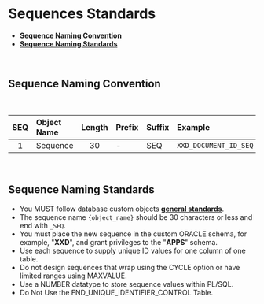 # Sequences Standards
- <a href="#sequence-naming-convention">**Sequence Naming Convention**</a>
- <a href="#sequence-naming-standards">**Sequence Naming Standards**</a>


<br>

## Sequence Naming Convention

<br>

 | SEQ  | Object Name            | Length | Prefix | Suffix | Example |
 | :-:  | :----                  | :-:    | :---   | :---   | :----   |
 | 1    | Sequence               | 30     |  -     | SEQ    | `XXD_DOCUMENT_ID_SEQ` |
 
 
<br>


## Sequence Naming Standards
- You MUST follow database custom objects <a href="https://github.com/demasy/Oracle-EBS-Development-Guidelines/tree/main/database-standards-guidelines">**general standards**</a>.
- The sequence name `{object_name}` should be 30 characters or less and end with `_SEQ`.
- You must place the new sequence in the custom ORACLE schema, for example, "**XXD**", and grant privileges to the "**APPS**" schema.
- Use each sequence to supply unique ID values for one column of one table.
- Do not design sequences that wrap using the CYCLE option or have limited ranges using MAXVALUE.
- Use a NUMBER datatype to store sequence values within PL/SQL.
- Do Not Use the FND_UNIQUE_IDENTIFIER_CONTROL Table.

<br>
